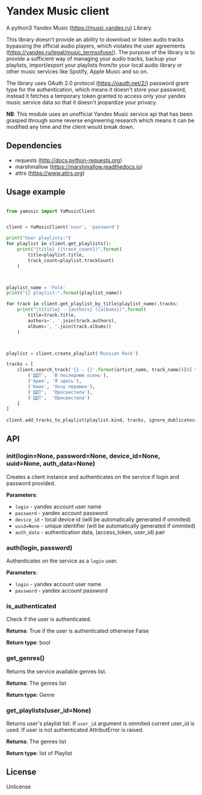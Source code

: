 # Yandex Music client

A python3 Yandex Music (https://music.yandex.ru) Library.

This library doesn't provide an ability to download or listen audio tracks bypassing the
official audio players, which violates the user agreements (https://yandex.ru/legal/music_termsofuse/). 
The purpose of the library is to provide a sufficient way of managing your audio tracks, backup your 
playlists, import/export your playlists from/to your local audio library or other music services 
like Spotify, Apple Music and so on.

The library uses OAuth 2.0 protocol (https://oauth.net/2/) password grant type for the authentication, 
which means it doesn't store your password, instead it fetches a temporary token granted to access only
your yandex music service data so that it doesn't jeopardize your privacy.

**NB**: This module uses an unofficial Yandex Music service api that has been grasped through some 
reverse engineering research which means it can be modified any time and the client would break down.

## Dependencies

* requests (http://docs.python-requests.org)
* marshmallow (https://marshmallow.readthedocs.io)
* attrs (https://www.attrs.org)


## Usage example

```python

from yamusic import YaMusicClient


client = YaMusicClient('user', 'password')

print("User playlists:")
for playlist in client.get_playlists():
    print("{title} ({track_count})".format(
        title=playlist.title, 
        track_count=playlist.trackCount)
    )



playlist_name = 'Folk'
print("{} playlist:".format(playlist_name))

for track in client.get_playlist_by_title(playlist_name).tracks:
    print("\t{title} - {authors} ({albums})".format(
        title=track.title, 
        authors=', '.join(track.authors), 
        albums=', '.join(track.albums))
    )



playlist = client.create_playlist('Russian Rock')

tracks = [
    client.search_track('{} - {}'.format(artist_name, track_name))[0] for artist_name, track_name in [
        ('ДДТ',  'В последнюю осень'), 
        ('Ария', 'Я здесь'), 
        ('Кино', 'Хочу перемен'), 
        ('ДДТ',  'Просвистела'),
        ('ДДТ',  'Просвистела')
    ]
]
    
client.add_tracks_to_playlist(playlist.kind, tracks, ignore_dublicates=True)

```


## API

### __init__(login=None, password=None, device_id=None, uuid=None, auth_data=None)

Creates a client instance and authenticates on the service if login and password provided.

**Parameters**:

- `login` - yandex account user name
- `password` - yandex account password
- `device_id` - local device id (will be automatically generated if ommited)
- `uuid=None` - unique identifier (will be automatically generated if ommited)
- `auth_data` - authentication data, (access_token, user_id) pair

### auth(login, password)

Authenticates on the service as a `login` user.

**Parameters**:

- `login` - yandex account user name
- `password` - yandex account password

### is_authenticated

Check if the user is authenticated.

**Returns**: True if the user is authenticated otherwise False

**Return type**: bool

### get_genres()

Returns the service available genres list.

**Returns**: The genres list

**Return type**: Genre

### get_playlists(user_id=None)

Returns user's playlist list. If `user_id` argument is ommited current user_id is used. If user is not authenticated AttributError is raised.

**Returns**: The genres list

**Return type**: list of Playlist

## License

Unlicense
